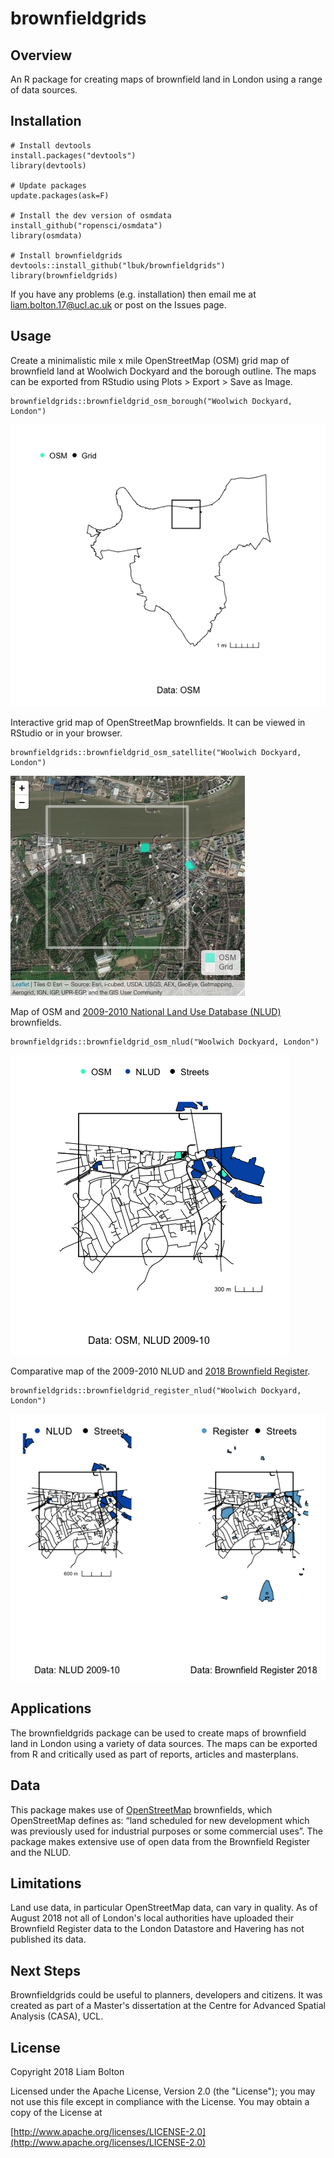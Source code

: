 # brownfieldgrids

## Overview
An R package for creating maps of brownfield land in London using a range of data sources.

## Installation
```
# Install devtools
install.packages("devtools")
library(devtools)

# Update packages
update.packages(ask=F)

# Install the dev version of osmdata
install_github("ropensci/osmdata")
library(osmdata)

# Install brownfieldgrids
devtools::install_github("lbuk/brownfieldgrids")
library(brownfieldgrids)
```
If you have any problems (e.g. installation) then email me at liam.bolton.17@ucl.ac.uk or post on the Issues page.

## Usage
Create a minimalistic mile x mile OpenStreetMap (OSM) grid map of brownfield land at Woolwich Dockyard and the borough outline. The maps can be exported from RStudio using Plots > Export > Save as Image.
```
brownfieldgrids::brownfieldgrid_osm_borough("Woolwich Dockyard, London")
```
![OSM Borough Map](https://github.com/lbuk/brownfieldgrids/blob/master/img/brownfieldgrid_osm_borough_woolwich_dockyard.png)

Interactive grid map of OpenStreetMap brownfields. It can be viewed in RStudio or in your browser.
```
brownfieldgrids::brownfieldgrid_osm_satellite("Woolwich Dockyard, London")
```
![Interactive OSM Map](https://github.com/lbuk/brownfieldgrids/blob/master/img/brownfieldgrid_osm_satellite_b_woolwich_dockyard.jpeg)

Map of OSM and [2009-2010 National Land Use Database (NLUD)](https://data.london.gov.uk/dataset/london-brownfield-sites-review) brownfields.
```
brownfieldgrids::brownfieldgrid_osm_nlud("Woolwich Dockyard, London")
```
![NLUD and OSM Map](https://github.com/lbuk/brownfieldgrids/blob/master/img/brownfieldgrids_osm_nlud_woolwich_dockyard.png)

Comparative map of the 2009-2010 NLUD and [2018 Brownfield Register](https://data.london.gov.uk/dataset/brownfield-land-register).
```
brownfieldgrids::brownfieldgrid_register_nlud("Woolwich Dockyard, London")
```
![Brownfield Register and NLUD Map](https://github.com/lbuk/brownfieldgrids/blob/master/img/brownfieldgrid_register_nlud_woolwich_dockyard.png)

## Applications
The brownfieldgrids package can be used to create maps of brownfield land in London using a variety of data sources. The maps can be exported from R and critically used as part of reports, articles and masterplans. 

## Data
This package makes use of [OpenStreetMap](https://www.openstreetmap.org/#map=19/51.48246/-0.06890&layers=NDG) brownfields, which OpenStreetMap defines as: “land scheduled for new development which was previously used for industrial purposes or some commercial uses”. The package makes extensive use of open data from the Brownfield Register and the NLUD.

## Limitations
Land use data, in particular OpenStreetMap data, can vary in quality. As of August 2018 not all of London's local authorities have uploaded their Brownfield Register data to the London Datastore and Havering has not published its data.

## Next Steps
Brownfieldgrids could be useful to planners, developers and citizens. It was created as part of a Master's dissertation at the Centre for Advanced Spatial Analysis (CASA), UCL.

## License
Copyright 2018 Liam Bolton

Licensed under the Apache License, Version 2.0 (the "License");
you may not use this file except in compliance with the License.
You may obtain a copy of the License at

[http://www.apache.org/licenses/LICENSE-2.0](http://www.apache.org/licenses/LICENSE-2.0)
